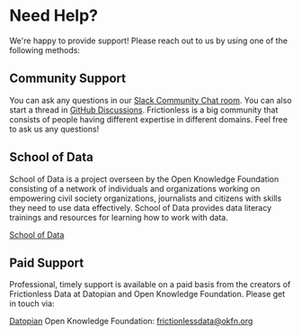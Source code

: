 # Need Help? 
<p class="font-light text-xl"> We're happy to provide support! Please reach out to us by using one of the following methods:</p>

## Community Support

You can ask any questions in our [Slack Community Chat room](https://frictionlessdata.slack.com/messages/general). You can also start a thread in [GitHub Discussions](https://github.com/frictionlessdata/project/discussions). Frictionless is a big community that consists of people having different expertise in different domains. Feel free to ask us any questions!

## School of Data

School of Data is a project overseen by the Open Knowledge Foundation consisting of a network of individuals and organizations working on empowering civil society organizations, journalists and citizens with skills they need to use data effectively. School of Data provides data literacy trainings and resources for learning how to work with data.

[School of Data](https://schoolofdata.org)

## Paid Support

Professional, timely support is available on a paid basis from the creators of Frictionless Data at Datopian and Open Knowledge Foundation. Please get in touch via:

[Datopian](http://datopian.com/contact)
Open Knowledge Foundation: <frictionlessdata@okfn.org>

